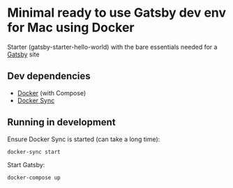 # Minimal ready to use Gatsby dev env for Mac using Docker
Starter (gatsby-starter-hello-world) with the bare essentials needed for a [Gatsby](https://www.gatsbyjs.org/) site

## Dev dependencies

 - [Docker](https://www.docker.com/products/docker-desktop) (with Compose) 
 - [Docker Sync](docker-sync.io)

## Running in development
Ensure Docker Sync is started (can take a long time):
```
docker-sync start
```

Start Gatsby:
```
docker-compose up
```
